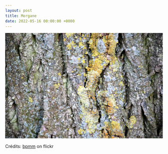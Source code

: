 ```yaml
---
layout: post
title: Morgane
date: 2022-05-16 00:00:00 +0000
---
```


![Morgane](/images/2022-05-16.jpg)

Crédits: [bpmm](https://www.flickr.com/people/bpmm/) on flickr
